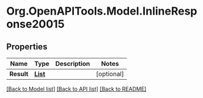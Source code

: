 # Org.OpenAPITools.Model.InlineResponse20015
## Properties

Name | Type | Description | Notes
------------ | ------------- | ------------- | -------------
**Result** | [**List<Vacancy>**](Vacancy.md) |  | [optional] 

[[Back to Model list]](../README.md#documentation-for-models) [[Back to API list]](../README.md#documentation-for-api-endpoints) [[Back to README]](../README.md)

